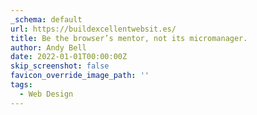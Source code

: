 ```yaml
---
_schema: default
url: https://buildexcellentwebsit.es/
title: Be the browser’s mentor, not its micromanager.
author: Andy Bell
date: 2022-01-01T00:00:00Z
skip_screenshot: false
favicon_override_image_path: ''
tags:
  - Web Design
---
```

